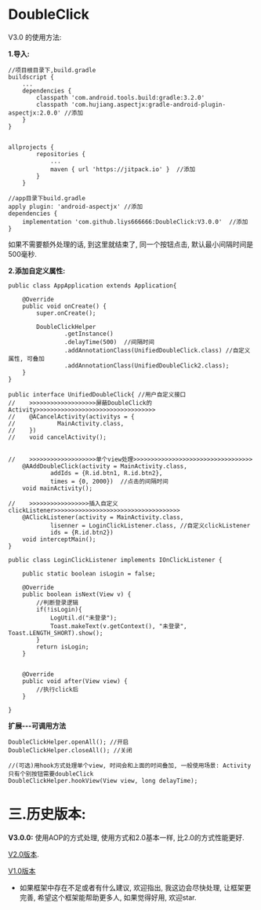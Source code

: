# DoubleClick
V3.0 的使用方法: 

**1.导入:**
```
//项目根目录下,build.gradle
buildscript {
    ...
    dependencies {
        classpath 'com.android.tools.build:gradle:3.2.0'
        classpath 'com.hujiang.aspectjx:gradle-android-plugin-aspectjx:2.0.0' //添加
    }
}


allprojects {
		repositories {
			...
			maven { url 'https://jitpack.io' }  //添加
		}
	}
```
```
//app目录下build.gradle
apply plugin: 'android-aspectjx' //添加
dependencies {
    implementation 'com.github.liys666666:DoubleClick:V3.0.0'  //添加
}
```
如果不需要额外处理的话, 到这里就结束了, 同一个按钮点击, 默认最小间隔时间是500毫秒.

**2.添加自定义属性:**
```
public class AppApplication extends Application{

    @Override
    public void onCreate() {
        super.onCreate();

        DoubleClickHelper
                .getInstance()
                .delayTime(500)  //间隔时间
                .addAnnotationClass(UnifiedDoubleClick.class) //自定义属性, 可叠加
                .addAnnotationClass(UnifiedDoubleClick2.class);
    }
}
```

```
public interface UnifiedDoubleClick{ //用户自定义接口
//    >>>>>>>>>>>>>>>>>>>屏蔽DoubleClick的Activity>>>>>>>>>>>>>>>>>>>>>>>>>>>>>>>>>>
//    @ACancelActivity(activitys = {
//            MainActivity.class,
//    })
//    void cancelActivity();


//    >>>>>>>>>>>>>>>>>>>单个view处理>>>>>>>>>>>>>>>>>>>>>>>>>>>>>>>>>>
    @AAddDoubleClick(activity = MainActivity.class,
            addIds = {R.id.btn1, R.id.btn2},
            times = {0, 2000})  //点击的间隔时间
    void mainActivity();

//    >>>>>>>>>>>>>>>>>插入自定义clickListener>>>>>>>>>>>>>>>>>>>>>>>>>>>>>>>>>>>>
    @AClickListener(activity = MainActivity.class,
            lisenner = LoginClickListener.class, //自定义clickListener
            ids = {R.id.btn2})
    void interceptMain();
}
```


```
public class LoginClickListener implements IOnClickListener {

    public static boolean isLogin = false;

    @Override
    public boolean isNext(View v) {
        //判断登录逻辑
        if(!isLogin){
            LogUtil.d("未登录");
            Toast.makeText(v.getContext(), "未登录", Toast.LENGTH_SHORT).show();
        }
        return isLogin;
    }


    @Override
    public void after(View view) {
        //执行click后
    }

}

```

**扩展---可调用方法**	
```
DoubleClickHelper.openAll(); //开启
DoubleClickHelper.closeAll(); //关闭

//(可选)用hook方式处理单个view, 时间会和上面的时间叠加, 一般使用场景: Activity只有个别按钮需要doubleClick
DoubleClickHelper.hookView(View view, long delayTime); 
```


# 三.历史版本:
**V3.0.0:**	
使用AOP的方式处理, 使用方式和2.0基本一样, 比2.0的方式性能更好.

[V2.0版本](https://github.com/liys666666/DoubleClick/blob/master/README2.0.6.md).

[V1.0版本](https://github.com/liys666666/DoubleClick/blob/master/README1.0.4.md)

* 如果框架中存在不足或者有什么建议, 欢迎指出, 我这边会尽快处理, 让框架更完善, 希望这个框架能帮助更多人, 如果觉得好用, 欢迎star.

